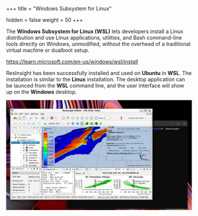 +++
title = "Windows Subsystem for Linux"

hidden = false
weight = 50
+++



The **Windows Subsystem for Linux (WSL)** lets developers install a Linux distribution and use Linux applications, utilities, and Bash command-line tools directly on Windows, unmodified, without the overhead of a traditional virtual machine or dualboot setup.

https://learn.microsoft.com/en-us/windows/wsl/install

ResInsight has been successfully installed and used on **Ubuntu** in **WSL**. The installation is similar to the **Linux** installation. The desktop application can be launced from the **WSL** command line, and the user interface will show up on the **Windows** desktop.


![ResInsight running on Ubuntu on Windows](/images/getting-started/wsl.png)
